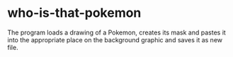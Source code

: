 # who-is-that-pokemon

The program loads a drawing of a Pokemon, creates its mask and pastes it into the appropriate place on the background graphic and saves it as new file.
